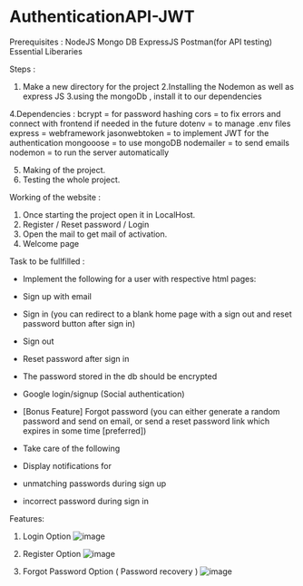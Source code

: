# AuthenticationAPI-JWT

Prerequisites :
NodeJS
Mongo DB
ExpressJS
Postman(for API testing)
Essential Liberaries


Steps :
1. Make a new directory for the project 
2.Installing the Nodemon as well as express JS
3.using the mongoDb , install it to our dependencies

4.Dependencies :
  bcrypt = for password hashing
  cors = to fix errors and connect with frontend if needed in the future
  dotenv = to manage .env files
  express = webframework
  jasonwebtoken = to implement JWT for the authentication
  mongooose = to use mongoDB
  nodemailer = to send emails
  nodemon = to run the server automatically
  
5. Making of the project.
6. Testing the whole project.
  

Working of the website :
1. Once starting the project open it in LocalHost.
2. Register / Reset password / Login
3. Open the mail to get mail of activation.
4. Welcome page


Task to be fullfilled :
- Implement the following for a user with respective html pages:
- Sign up with email
- Sign in (you can redirect to a blank home page with a sign out and reset password button
after sign in)
- Sign out
- Reset password after sign in
- The password stored in the db should be encrypted
- Google login/signup (Social authentication)
- [Bonus Feature] Forgot password (you can either generate a random password and send on
email, or send a reset password link which expires in some time [preferred])

- Take care of the following
- Display notifications for
- unmatching passwords during sign up
- incorrect password during sign in



Features:
1. Login Option 
![image](https://user-images.githubusercontent.com/114986701/198821322-65282b03-ef95-4e8e-b9cf-b218bc24d0df.png)



2. Register Option
![image](https://user-images.githubusercontent.com/114986701/198821336-6275a550-dc61-44d5-a4b9-dcdb73b8b113.png)



3. Forgot Password Option  ( Password recovery )
![image](https://user-images.githubusercontent.com/114986701/198821357-b0d0689a-06c2-4d8f-ae20-3f66cc5d6eb6.png)
